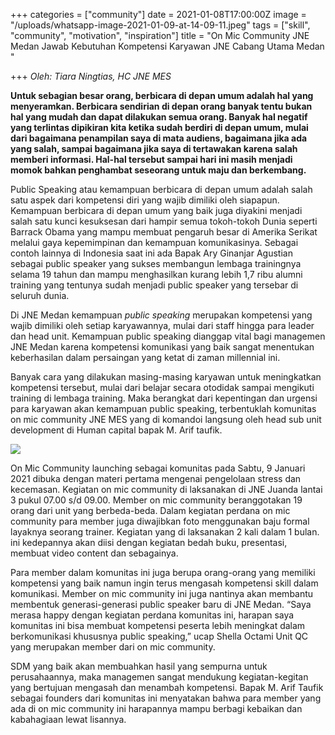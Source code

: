 +++
categories = ["community"]
date = 2021-01-08T17:00:00Z
image = "/uploads/whatsapp-image-2021-01-09-at-14-09-11.jpeg"
tags = ["skill", "community", "motivation", "inspiration"]
title = "On Mic Community JNE Medan Jawab Kebutuhan Kompetensi Karyawan JNE Cabang Utama Medan "

+++
_Oleh: Tiara Ningtias, HC JNE MES_   
  
**Untuk sebagian besar orang, berbicara di depan umum adalah hal yang menyeramkan. Berbicara sendirian di depan orang banyak tentu bukan hal yang mudah dan dapat dilakukan semua orang. Banyak hal negatif yang terlintas dipikiran kita ketika sudah berdiri di depan umum, mulai dari bagaimana penampilan saya di mata audiens, bagaimana jika ada yang salah, sampai bagaimana jika saya di tertawakan karena salah memberi informasi. Hal-hal tersebut sampai hari ini masih menjadi momok bahkan penghambat seseorang untuk maju dan berkembang.**

Public Speaking atau kemampuan berbicara di depan umum adalah salah satu aspek dari kompetensi diri yang wajib dimiliki oleh siapapun. Kemampuan berbicara di depan umum yang baik juga diyakini menjadi salah satu kunci kesuksesan dari hampir semua tokoh-tokoh Dunia seperti Barrack Obama yang mampu membuat pengaruh besar di Amerika Serikat melalui gaya kepemimpinan dan kemampuan komunikasinya. Sebagai contoh lainnya di Indonesia saat ini ada Bapak Ary Ginanjar Agustian sebagai public speaker yang sukses membangun lembaga trainingnya selama 19 tahun dan mampu menghasilkan kurang lebih 1,7 ribu alumni training yang tentunya sudah menjadi public speaker yang tersebar di seluruh dunia.

Di JNE Medan kemampuan _public speaking_ merupakan kompetensi yang wajib dimiliki oleh setiap karyawannya, mulai dari staff hingga para leader dan head unit. Kemampuan public speaking dianggap vital bagi managemen JNE Medan karena kompetensi komunikasi yang baik sangat menentukan keberhasilan dalam persaingan yang ketat di zaman millennial ini.

Banyak cara yang dilakukan masing-masing karyawan untuk meningkatkan kompetensi tersebut, mulai dari belajar secara otodidak sampai mengikuti training di lembaga training. Maka berangkat dari kepentingan dan urgensi para karyawan akan kemampuan public speaking, terbentuklah komunitas on mic community JNE MES yang di komandoi langsung oleh head sub unit development di Human capital bapak M. Arif taufik.

![](/uploads/whatsapp-image-2021-01-09-at-13-57-54-1.jpeg)

On Mic Community launching sebagai komunitas pada Sabtu, 9 Januari 2021 dibuka dengan materi pertama mengenai pengelolaan stress dan kecemasan. Kegiatan on mic community di laksanakan di JNE Juanda lantai 3 pukul 07.00 s/d 09.00. Member on mic community beranggotakan 19 orang dari unit yang berbeda-beda. Dalam kegiatan perdana on mic community para member juga diwajibkan foto menggunakan baju formal layaknya seorang trainer. Kegiatan yang di laksanakan 2 kali dalam 1 bulan. ini kedepannya akan diisi dengan kegiatan bedah buku, presentasi, membuat video content dan sebagainya.

Para member dalam komunitas ini juga berupa orang-orang yang memiliki kompetensi yang baik namun ingin terus mengasah kompetensi skill dalam komunikasi. Member on mic community ini juga nantinya akan membantu membentuk generasi-generasi public speaker baru di JNE Medan. “Saya merasa happy dengan kegiatan perdana komunitas ini, harapan saya komunitas ini bisa membuat kompetensi peserta lebih meningkat dalam berkomunikasi khususnya public speaking,” ucap Shella Octami Unit QC yang merupakan member dari on mic community.

SDM yang baik akan membuahkan hasil yang sempurna untuk perusahaannya, maka managemen sangat mendukung kegiatan-kegitan yang bertujuan mengasah dan menambah kompetensi. Bapak M. Arif Taufik sebagai founders dari komunitas ini menyatakan bahwa para member yang ada di on mic community ini harapannya mampu berbagi kebaikan dan kabahagiaan lewat lisannya.